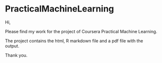 # PracticalMachineLearning

Hi, 

Please find my work for the project of Coursera Practical Machine Learning. 

The project contains the html, R markdown file and a pdf file with the output. 

Thank you. 
